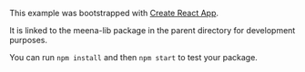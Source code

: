 This example was bootstrapped with [Create React App](https://github.com/facebook/create-react-app).

It is linked to the meena-lib package in the parent directory for development purposes.

You can run `npm install` and then `npm start` to test your package.

